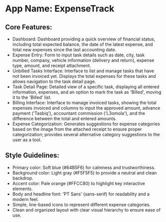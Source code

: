 # **App Name**: ExpenseTrack

## Core Features:

- Dashboard: Dashboard providing a quick overview of financial status, including total expected balance, the date of the latest expense, and total new expenses since the last accounting date.
- Expense Entry: Form to input task details such as date, city, task number, company, vehicle information (delivery and return), expense type, amount, and receipt attachment.
- Unbilled Tasks Interface: Interface to list and manage tasks that have not been invoiced yet. Displays the total expenses for these tasks and allows navigation to the task detail page.
- Task Detail Page: Detailed view of a specific task, displaying all entered information, expenses, and an option to mark the task as 'Billed', moving it to the 'Billed' list.
- Billing Interface: Interface to manage invoiced tasks, showing the total expenses invoiced and columns to input the approved amount, advance payment ('Tasbiq'), accountant commission ('L3omola'), and the difference between the total and entered amounts.
- Expense Categorization: Generates suggestions for expense categories based on the image from the attached receipt to ensure proper categorization; provides several alternative category suggestions to the user as a tool.

## Style Guidelines:

- Primary color: Soft blue (#64B5F6) for calmness and trustworthiness.
- Background color: Light gray (#F5F5F5) to provide a neutral and clean backdrop.
- Accent color: Pale orange (#FFCC80) to highlight key interactive elements.
- Body and headline font: 'PT Sans' (sans-serif) for readability and a modern feel.
- Simple, line-based icons to represent different expense categories.
- Clean and organized layout with clear visual hierarchy to ensure ease of use.